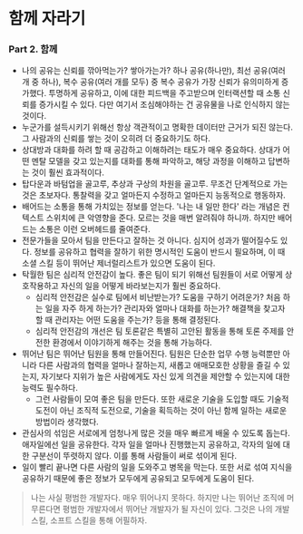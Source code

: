 # 함께 자라기

### Part 2. 함께

- 나의 공유는 신뢰를 깎아먹는가? 쌓아가는가? 하나 공유(하나만), 최선 공유(여러 개 중 하나), 복수 공유(여러 개를 모두) 중 복수 공유가 가장 신뢰가 유의미하게 증가했다. 투명하게 공유하고, 이에 대한 피드백을 주고받으며 인터랙션할 때 소통 신뢰를 증가시킬 수 있다. 다만 여기서 조심해야하는 건 공유물을 나로 인식하지 않는 것이다.
- 누군가를 설득시키기 위해선 항상 객관적이고 명확한 데이터만 근거가 되진 않는다. 그 사람과의 신뢰를 쌓는 것이 오히려 더 중요하기도 하다.
- 상대방과 대화를 하려 할 때 공감하고 이해하려는 태도가 매우 중요하다. 상대가 어떤 멘탈 모델을 갖고 있는지를 대화를 통해 파악하고, 해당 과정을 이해하고 답변하는 것이 훨씬 효과적이다.
- 탑다운과 바텀업을 골고루, 추상과 구상의 차원을 골고루. 무조건 단계적으로 가는 것은 초보자다. 통찰력을 갖고 얼마든지 수정하고 얼마든지 능동적으로 행동하자.
- 배어드는 소통을 통해 가치있는 정보를 얻는다. '나는 내 일만 한다' 라는 개념은 컨텍스트 스위치에 큰 악영향을 준다. 모르는 것을 매번 알려줘야 하니까. 하지만 배어드는 소통은 이런 오버헤드를 줄여준다.
- 전문가들을 모아서 팀을 만든다고 잘하는 것 아니다. 심지어 성과가 떨어질수도 있다. 정보를 공유하고 협력을 잘하기 위한 명시적인 도움이 반드시 필요하며, 이 때 소셜 스킬 등이 뛰어난 제너럴리스트가 있으면 도움이 된다.
- 탁월한 팀은 심리적 안전감이 높다. 좋은 팀이 되기 위해선 팀원들이 서로 어떻게 상호작용하고 자신의 일을 어떻게 바라보는지가 훨씬 중요하다.
    - 심리적 안전감은 실수로 팀에서 비난받는가? 도움을 구하기 어려운가? 처음 하는 일을 자주 하게 하는가? 관리자와 얼마나 대화를 하는가? 해결책을 찾고자 할 때 관리자는 어떤 도움을 주는가? 등을 통해 결정된다.
    - 심리적 안전감의 개선은 팀 토론같은 특별히 고안된 활동을 통해 토론 주제를 안전한 환경에서 이야기하게 해주는 것을 통해 가능하다.
- 뛰어난 팀은 뛰어난 팀원을 통해 만들어진다. 팀원은 단순한 업무 수행 능력뿐만 아니라 다른 사람과의 협력을 얼마나 잘하는지, 새롭고 애매모호한 상황을 즐길 수 있는지, 자기보다 지위가 높은 사람에게도 자신 있게 의견을 제안할 수 있는지에 대한 능력도 필수하다.
    - 그런 사람들이 모여 좋은 팀을 만든다. 또한 새로운 기술을 도입할 때도 기술적 도전이 아닌 조직적 도전으로, 기술을 획득하는 것이 아닌 함께 일하는 새로운 방법이라 생각했다.
- 관심사의 섞임은 서로에게 엄청나게 많은 것을 매우 빠르게 배울 수 있도록 돕는다. 애자일에선 일을 공유한다. 각자 일을 얼마나 진행했는지 공유하고, 각자의 일에 대한 구분선이 뚜렷하지 않다. 이를 통해 사람들이 써로 섞이게 된다.
- 일이 빨리 끝나면 다른 사람의 일을 도와주고 병목을 막는다. 또한 서로 섞여 지식을 공유하기 때문에 좋은 정보가 모두에게 공유되고 모두에게 도움이 된다.

> 나는 사실 평범한 개발자다. 매우 뛰어나지 못하다. 하지만 나는 뛰어난 조직에 머무른다면 평범한 개발자에서 뛰어난 개발자가 될 자신이 있다. 그것은 나의 개발 스킬, 소프트 스킬을 통해 어필하자.
>

